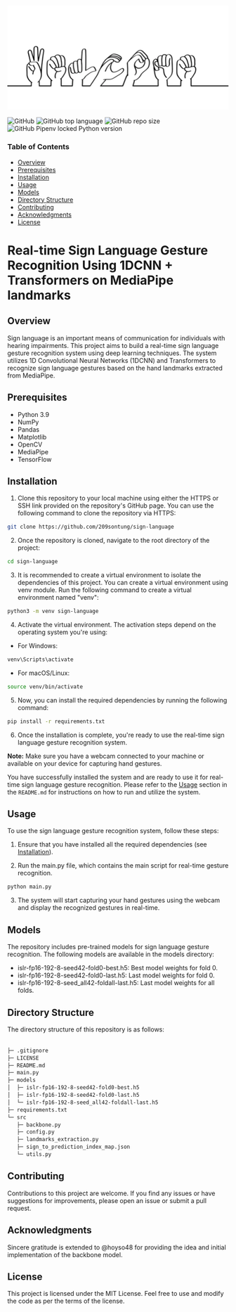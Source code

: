 ![Logo](/assets/sign_logo_straight.png)

![GitHub](https://img.shields.io/github/license/209sontung/sign-language?style=flat-square)
![GitHub top language](https://img.shields.io/github/languages/top/209sontung/sign-language?style=flat-square)
![GitHub repo size](https://img.shields.io/github/repo-size/209sontung/sign-language?color=yellow&style=flat-square)
![GitHub Pipenv locked Python version](https://img.shields.io/github/pipenv/locked/python-version/209sontung/sign-language?color=orange&style=flat-square)

### Table of Contents
- [Overview](#overview)
- [Prerequisites](#prerequisites)
- [Installation](#installation)
- [Usage](#usage)
- [Models](#models)
- [Directory Structure](#directory)
- [Contributing](#contributing)
- [Acknowledgments](#acknowledgments)
- [License](#license)


# Real-time Sign Language Gesture Recognition Using 1DCNN + Transformers on MediaPipe landmarks

## <a name="overview"></a> Overview
Sign language is an important means of communication for individuals with hearing impairments. This project aims to build a real-time sign language gesture recognition system using deep learning techniques. The system utilizes 1D Convolutional Neural Networks (1DCNN) and Transformers to recognize sign language gestures based on the hand landmarks extracted from MediaPipe.

## <a name="prerequisites"></a> Prerequisites

- Python 3.9
- NumPy
- Pandas
- Matplotlib
- OpenCV
- MediaPipe
- TensorFlow

## <a name="installation"></a> Installation
1. Clone this repository to your local machine using either the HTTPS or SSH link provided on the repository's GitHub page. You can use the following command to clone the repository via HTTPS:

```bash
git clone https://github.com/209sontung/sign-language
```

2. Once the repository is cloned, navigate to the root directory of the project:

```bash
cd sign-language
```

3. It is recommended to create a virtual environment to isolate the dependencies of this project. You can create a virtual environment using venv module. Run the following command to create a virtual environment named "venv":

```bash
python3 -m venv sign-language
```

4. Activate the virtual environment. The activation steps depend on the operating system you're using:

- For Windows:
```bash
venv\Scripts\activate
```
- For macOS/Linux:
```bash
source venv/bin/activate
```

5. Now, you can install the required dependencies by running the following command:

```bash
pip install -r requirements.txt
```

6. Once the installation is complete, you're ready to use the real-time sign language gesture recognition system.

**Note:** Make sure you have a webcam connected to your machine or available on your device for capturing hand gestures.

You have successfully installed the system and are ready to use it for real-time sign language gesture recognition. Please refer to the [Usage](#usage) section in the `README.md` for instructions on how to run and utilize the system.

## <a name="usage"></a> Usage
To use the sign language gesture recognition system, follow these steps:

1. Ensure that you have installed all the required dependencies (see [Installation](#installation)).

2. Run the main.py file, which contains the main script for real-time gesture recognition.

```bash
python main.py
```

3. The system will start capturing your hand gestures using the webcam and display the recognized gestures in real-time.

## <a name="models"></a> Models
The repository includes pre-trained models for sign language gesture recognition. The following models are available in the models directory:

- islr-fp16-192-8-seed42-fold0-best.h5: Best model weights for fold 0.
- islr-fp16-192-8-seed42-fold0-last.h5: Last model weights for fold 0.
- islr-fp16-192-8-seed_all42-foldall-last.h5: Last model weights for all folds.

## <a name="directory"></a> Directory Structure
The directory structure of this repository is as follows:

```bash

├─ .gitignore
├─ LICENSE
├─ README.md
├─ main.py
├─ models
│  ├─ islr-fp16-192-8-seed42-fold0-best.h5
│  ├─ islr-fp16-192-8-seed42-fold0-last.h5
│  └─ islr-fp16-192-8-seed_all42-foldall-last.h5
├─ requirements.txt
└─ src
   ├─ backbone.py
   ├─ config.py
   ├─ landmarks_extraction.py
   ├─ sign_to_prediction_index_map.json
   └─ utils.py
```

## <a name="contributing"></a> Contributing
Contributions to this project are welcome. If you find any issues or have suggestions for improvements, please open an issue or submit a pull request.

## <a name="acknowledgments"></a> Acknowledgments
Sincere gratitude is extended to @hoyso48 for providing the idea and initial implementation of the backbone model.

## <a name="license"></a> License
This project is licensed under the MIT License. Feel free to use and modify the code as per the terms of the license.
